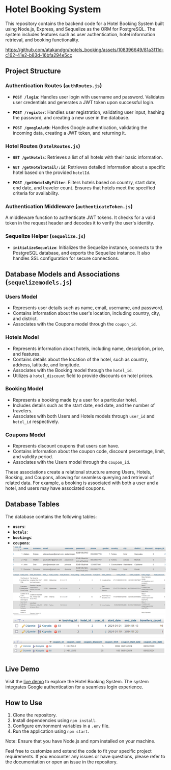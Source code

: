 # Hotel Booking System

This repository contains the backend code for a Hotel Booking System built using Node.js, Express, and Sequelize as the ORM for PostgreSQL. The system includes features such as user authentication, hotel information retrieval, and booking functionality.



https://github.com/atakandgn/hotels_booking/assets/108396649/81a3f11d-c162-41e2-b83d-16bfa294e5cc




## Project Structure

### Authentication Routes (`authRoutes.js`)

- **`POST /login`**: Handles user login with username and password. Validates user credentials and generates a JWT token upon successful login.

- **`POST /register`**: Handles user registration, validating user input, hashing the password, and creating a new user in the database.

- **`POST /googleAuth`**: Handles Google authentication, validating the incoming data, creating a JWT token, and returning it.

### Hotel Routes (`hotelRoutes.js`)

- **`GET /getHotels`**: Retrieves a list of all hotels with their basic information.

- **`GET /getHotelDetail/:id`**: Retrieves detailed information about a specific hotel based on the provided `hotelId`.

- **`POST /getHotelsByFilter`**: Filters hotels based on country, start date, end date, and traveler count. Ensures that hotels meet the specified criteria for availability.

### Authentication Middleware (`authenticateToken.js`)

A middleware function to authenticate JWT tokens. It checks for a valid token in the request header and decodes it to verify the user's identity.

### Sequelize Helper (`sequelize.js`)

- **`initializeSequelize`**: Initializes the Sequelize instance, connects to the PostgreSQL database, and exports the Sequelize instance. It also handles SSL configuration for secure connections.

## Database Models and Associations (`sequelizemodels.js`)

### Users Model

- Represents user details such as name, email, username, and password.
- Contains information about the user's location, including country, city, and district.
- Associates with the Coupons model through the `coupon_id`.

### Hotels Model

- Represents information about hotels, including name, description, price, and features.
- Contains details about the location of the hotel, such as country, address, latitude, and longitude.
- Associates with the Booking model through the `hotel_id`.
- Utilizes a `hotel_discount` field to provide discounts on hotel prices.

### Booking Model

- Represents a booking made by a user for a particular hotel.
- Includes details such as the start date, end date, and the number of travelers.
- Associates with both Users and Hotels models through `user_id` and `hotel_id` respectively.

### Coupons Model

- Represents discount coupons that users can have.
- Contains information about the coupon code, discount percentage, limit, and validity period.
- Associates with the Users model through the `coupon_id`.

These associations create a relational structure among Users, Hotels, Booking, and Coupons, allowing for seamless querying and retrieval of related data. For example, a booking is associated with both a user and a hotel, and users may have associated coupons.

## Database Tables

The database contains the following tables:

- **`users`**: 
- **`hotels`**:
- **`bookings`**:
- **`coupons`**:
![img_1.png](img_1.png)
![img_2.png](img_2.png)
![img_3.png](img_3.png)
![img_4.png](img_4.png)


## Live Demo

Visit the [live demo](https://hotelclient-v68w.onrender.com/) to explore the Hotel Booking System. The system integrates Google authentication for a seamless login experience.

## How to Use

1. Clone the repository.
2. Install dependencies using `npm install`.
3. Configure environment variables in a `.env` file.
4. Run the application using `npm start`.

Note: Ensure that you have Node.js and npm installed on your machine.

Feel free to customize and extend the code to fit your specific project requirements. If you encounter any issues or have questions, please refer to the documentation or open an issue in the repository.
